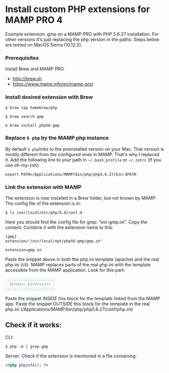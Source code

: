 # Install custom PHP extensions for MAMP PRO 4

Example extension: gmp on a MAMP PRO with PHP 5.6.27 installation. For other versions it's just replacing the php version in the paths. Steps below are tested on MacOS Sierra (10.12.2).

### Prerequisites

Install Brew and MAMP PRO.

- http://brew.sh
- https://www.mamp.info/en/mamp-pro/

### Install desired extension with Brew
```
$ brew tap homebrew/php
```
```
$ brew search gmp
```
```
$ brew install php56-gmp
```

### Replace `$ php` by the MAMP php instance

By default `$ php`links to the preinstalled version on your Mac. That version is mostly different from the configured ones in MAMP. That's why I replaced it. Add the following line to your path in `~/.bash_profile` or `~/.zshrc` (if you use oh-my-zsh):
```
export PATH=/Applications/MAMP/bin/php/php5.6.27/bin:$PATH
```

### Link the extension with MAMP

The extension is now installed in a Brew folder, but not known by MAMP. The config file of the extension is in:

```
$ ls /usr/local/etc/php/5.6/conf.d
```

Here you should find the config file for gmp: "ext-gmp.ini". Copy the content. Combine it with the extension name to this:

```
[gmp]
extension="/usr/local/opt/php56-gmp/gmp.so"

extension=gmp.so
```

Paste the snippet above in both the php.ini template (apache) and the real php.ini (cli). MAMP replaces parts of the real php.ini with the template accessible from the MAMP application. Look for this part:

```ini
;;;;;;;;;;;;;;;;;;;;;;
; Dynamic Extensions ;
;;;;;;;;;;;;;;;;;;;;;;
```

Paste the snippet INSIDE this block for the template linked from the MAMP app.
Paste the snippet OUTSIDE this block for the template in the real php.ini (/Applications/MAMP/bin/php/php5.6.27/conf/php.ini)


## Check if it works:

CLI: 
```
$ php -m | grep gmp
```
Server: Check if the extension is mentioned in a file containing: 
```php
<?php phpinfo(); ?>
```

